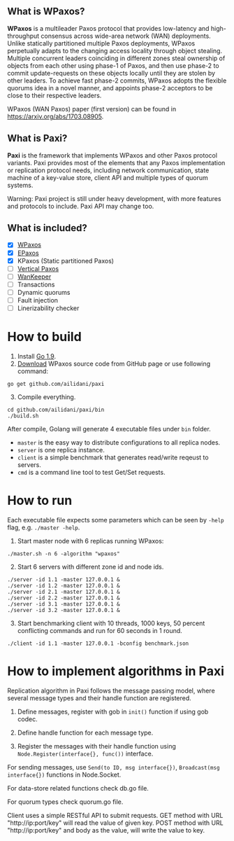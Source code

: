 
## What is WPaxos?

**WPaxos** is a multileader Paxos protocol that provides low-latency and high-throughput consensus across wide-area network (WAN) deployments. Unlike statically partitioned multiple Paxos deployments, WPaxos perpetually adapts to the changing access locality through object stealing. Multiple concurrent leaders coinciding in different zones steal ownership of objects from each other using phase-1 of Paxos, and then use phase-2 to commit update-requests on these objects locally until they are stolen by other leaders. To achieve fast phase-2 commits, WPaxos adopts the flexible quorums idea in a novel manner, and appoints phase-2 acceptors to be close to their respective leaders.

WPaxos (WAN Paxos) paper (first version) can be found in https://arxiv.org/abs/1703.08905.


## What is Paxi?

**Paxi** is the framework that implements WPaxos and other Paxos protocol variants. Paxi provides most of the elements that any Paxos implementation or replication protocol needs, including network communication, state machine of a key-value store, client API and multiple types of quorum systems.

Warning: Paxi project is still under heavy development, with more features and protocols to include. Paxi API may change too.


## What is included?

- [x] [WPaxos](https://arxiv.org/abs/1703.08905)
- [x] [EPaxos](https://dl.acm.org/citation.cfm?id=2517350)
- [x] KPaxos (Static partitioned Paxos)
- [ ] [Vertical Paxos](https://www.microsoft.com/en-us/research/wp-content/uploads/2009/08/Vertical-Paxos-and-Primary-Backup-Replication-.pdf)
- [ ] [WanKeeper](http://ieeexplore.ieee.org/abstract/document/7980095/)
- [ ] Transactions
- [ ] Dynamic quorums
- [ ] Fault injection
- [ ] Linerizability checker

# How to build

1. Install [Go 1.9](https://golang.org/dl/).
2. [Download](https://github.com/wpaxos/paxi/archive/master.zip) WPaxos source code from GitHub page or use following command:
```
go get github.com/ailidani/paxi
```

3. Compile everything.
```
cd github.com/ailidani/paxi/bin
./build.sh
```

After compile, Golang will generate 4 executable files under `bin` folder.
* `master` is the easy way to distribute configurations to all replica nodes.
* `server` is one replica instance.
* `client` is a simple benchmark that generates read/write reqeust to servers.
* `cmd` is a command line tool to test Get/Set requests.


# How to run

Each executable file expects some parameters which can be seen by `-help` flag, e.g. `./master -help`.

1. Start master node with 6 replicas running WPaxos:
```
./master.sh -n 6 -algorithm "wpaxos"
```

2. Start 6 servers with different zone id and node ids.
```
./server -id 1.1 -master 127.0.0.1 &
./server -id 1.2 -master 127.0.0.1 &
./server -id 2.1 -master 127.0.0.1 &
./server -id 2.2 -master 127.0.0.1 &
./server -id 3.1 -master 127.0.0.1 &
./server -id 3.2 -master 127.0.0.1 &
```

3. Start benchmarking client with 10 threads, 1000 keys, 50 percent conflicting commands and run for 60 seconds in 1 round.
```
./client -id 1.1 -master 127.0.0.1 -bconfig benchmark.json
```

# How to implement algorithms in Paxi

Replication algorithm in Paxi follows the message passing model, where several message types and their handle function are registered.

1. Define messages, register with gob in `init()` function if using gob codec.

2. Define handle function for each message type.

3. Register the messages with their handle function using `Node.Register(interface{}, func())` interface.

For sending messages, use `Send(to ID, msg interface{})`, `Broadcast(msg interface{})` functions in Node.Socket.

For data-store related functions check db.go file.

For quorum types check quorum.go file.

Client uses a simple RESTful API to submit requests. GET method with URL "http://ip:port/key" will read the value of given key. POST method with URL "http://ip:port/key" and body as the value, will write the value to key.
